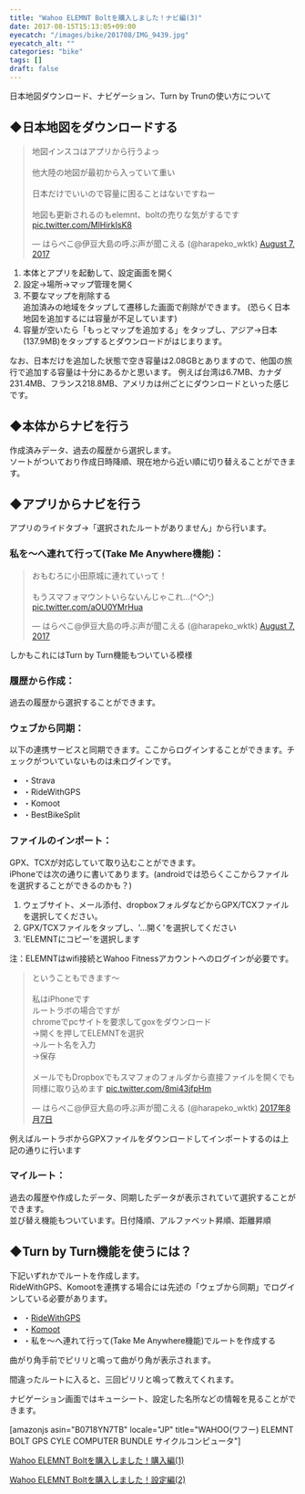 ```yaml
---
title: "Wahoo ELEMNT Boltを購入しました！ナビ編(3)"
date: 2017-08-15T15:13:05+09:00
eyecatch: "/images/bike/201708/IMG_9439.jpg"
eyecatch_alt: ""
categories: "bike"
tags: []
draft: false
---
```


日本地図ダウンロード、ナビゲーション、Turn by Trunの使い方について

<h2>◆日本地図をダウンロードする</h2>
<blockquote class="twitter-tweet" data-partner="tweetdeck"><p lang="ja" dir="ltr">地図インスコはアプリから行うよっ<br /><br />他大陸の地図が最初から入っていて重い<br /><br />日本だけでいいので容量に困ることはないですねー<br /><br />地図も更新されるのもelemnt、boltの売りな気がするです <a href="https://t.co/MlHirkIsK8">pic.twitter.com/MlHirkIsK8</a></p>&mdash; はらぺこ@伊豆大島の呼ぶ声が聞こえる (@harapeko_wktk) <a href="https://twitter.com/harapeko_wktk/status/894552968040595456">August 7, 2017</a></blockquote>

<ol>
  <li>本体とアプリを起動して、設定画面を開く</li>
  <li>設定→場所→マップ管理を開く</li>
  <li>不要なマップを削除する<br />
追加済みの地域をタップして遷移した画面で削除ができます。
(恐らく日本地図を追加するには容量が不足しています)</li>
  <li>容量が空いたら「もっとマップを追加する」をタップし、アジア→日本(137.9MB)をタップするとダウンロードがはじまります。</li>
</ol>

なお、日本だけを追加した状態で空き容量は2.08GBとありますので、他国の旅行で追加する容量は十分にあるかと思います。
例えば台湾は6.7MB、カナダ231.4MB、フランス218.8MB、アメリカは州ごとにダウンロードといった感じです。

<h2>◆本体からナビを行う</h2>
<p>作成済みデータ、過去の履歴から選択します。<br />
ソートがついており作成日時降順、現在地から近い順に切り替えることができます。</p>

<h2>◆アプリからナビを行う</h2>
<p>アプリのライドタブ→「選択されたルートがありません」から行います。</p>

<h3>私を〜へ連れて行って(Take Me Anywhere機能)：</h3>
<blockquote class="twitter-tweet" data-partner="tweetdeck"><p lang="ja" dir="ltr">おもむろに小田原城に連れていって！<br /><br />もうスマフォマウントいらないんじゃこれ…(^◇^;) <a href="https://t.co/aOU0YMrHua">pic.twitter.com/aOU0YMrHua</a></p>&mdash; はらぺこ@伊豆大島の呼ぶ声が聞こえる (@harapeko_wktk) <a href="https://twitter.com/harapeko_wktk/status/894560653008031744">August 7, 2017</a></blockquote>

<p>しかもこれにはTurn by Turn機能もついている模様</p>

<h3>履歴から作成：</h3>
<p>過去の履歴から選択することができます。</p>

<h3>ウェブから同期：</h3>
<p>以下の連携サービスと同期できます。ここからログインすることができます。チェックがついていないものは未ログインです。</p>

<ul>
  <li>・Strava</li>
  <li>・RideWithGPS</li>
  <li>・Komoot</li>
  <li>・BestBikeSplit</li>
</ul>

<h3>ファイルのインポート：</h3>
<p>GPX、TCXが対応していて取り込むことができます。<br />
iPhoneでは次の通りに書いてあります。(androidでは恐らくここからファイルを選択することができるのかも？)</p>

<ol>
  <li>ウェブサイト、メール添付、dropboxフォルダなどからGPX/TCXファイルを選択してください。</li>
  <li>GPX/TCXファイルをタップし、'…開く'を選択してください</li>
  <li>'ELEMNTにコピー'を選択します</li>
</ol>

注：ELEMNTはwifi接続とWahoo Fitnessアカウントへのログインが必要です。

<blockquote class="twitter-tweet" data-conversation="none" data-lang="ja"><p lang="ja" dir="ltr">ということもできます〜<br /><br />私はiPhoneです<br />ルートラボの場合ですが<br />chromeでpcサイトを要求してgoxをダウンロード<br />→開くを押してELEMNTを選択<br />→ルート名を入力<br />→保存<br /><br />メールでもDropboxでもスマフォのフォルダから直接ファイルを開くでも同様に取り込めます <a href="https://t.co/8mi43jfpHm">pic.twitter.com/8mi43jfpHm</a></p>&mdash; はらぺこ@伊豆大島の呼ぶ声が聞こえる (@harapeko_wktk) <a href="https://twitter.com/harapeko_wktk/status/894573163203354624">2017年8月7日</a></blockquote>
<p>例えばルートラボからGPXファイルをダウンロードしてインポートするのは上記の通りに行います</p>

<h3>マイルート：</h3>
<p>過去の履歴や作成したデータ、同期したデータが表示されていて選択することができます。<br />
並び替え機能もついています。日付降順、アルファベット昇順、距離昇順</p>

<h2>◆Turn by Turn機能を使うには？</h2>
<p>下記いずれかでルートを作成します。<br />RideWithGPS、Komootを連携する場合には先述の「ウェブから同期」でログインしている必要があります。</p>

<ul>
  <li>・<a href="https://ridewithgps.com/" target="_blank" rel="noopener">RideWithGPS</a></li>
  <li>・<a href="https://www.komoot.com/" target="_blank" rel="noopener">Komoot</a></li>
  <li>・私を〜へ連れて行って(Take Me Anywhere機能)でルートを作成する</li>
</ul>

<p>曲がり角手前でピリリと鳴って曲がり角が表示されます。</p>
<p>間違ったルートに入ると、三回ピリリと鳴って教えてくれます。</p>
<p>ナビゲーション画面ではキューシート、設定した名所などの情報を見ることができます。</p>

[amazonjs asin="B0718YN7TB" locale="JP" title="WAHOO(ワフー) ELEMNT BOLT GPS CYLE COMPUTER BUNDLE サイクルコンピュータ"]

<p><a href="http://harapeko.wktk.so/自転車/2566" target="_blank" rel="noopener">Wahoo ELEMNT Boltを購入しました！購入編(1)</a></p>
<p><a href="http://harapeko.wktk.so/自転車/2577" target="_blank" rel="noopener">Wahoo ELEMNT Boltを購入しました！設定編(2)</a></p>